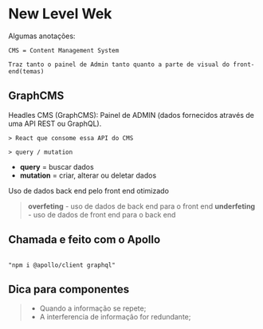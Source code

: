 # New Level Wek

Algumas anotações:

```
CMS = Content Management System

Traz tanto o painel de Admin tanto quanto a parte de visual do front-end(temas)
```

## GraphCMS
Headles CMS (GraphCMS): Painel de ADMIN (dados fornecidos através de uma API REST ou GraphQL).

```
> React que consome essa API do CMS

> query / mutation
```

- **query** = buscar dados
- **mutation** = criar, alterar ou deletar dados

Uso de dados back end pelo front end otimizado
> **overfeting** - uso de dados de back end para o front end
> **underfeting** - uso de dados de front end para o back end


## Chamada e feito com o Apollo
```

"npm i @apollo/client graphql"

```


## Dica para componentes
>  - Quando a informação se repete;
>  - A interferencia de informação for redundante;